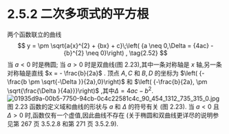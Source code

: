# 2.5.2 二次多项式的平方根
两个函数联立的曲线
$$
y =  \pm  \sqrt{a{x}^{2} + {bx} + c}\;\left( {a \neq  0,\Delta  = {4ac} - {b}^{2} \neq  0}\right) , \tag{2.52}
$$
当 $a < 0$ 时是椭圆; 当 $a > 0$ 时是双曲线(图 2.23),其中一条对称轴是 $x$ 轴,另一条对称轴是直线 $x =  - \frac{b}{2a}$ .
顶点 $A, C$ 和 $B, D$ 的坐标为 $\left( {-\frac{b \pm  \sqrt{-\Delta }}{2a},0}\right)$ 和 $\left( {-\frac{b}{2a}, \pm  \sqrt{\frac{\Delta }{4a}}}\right)$ ,其中$\Delta  = {4ac} - {b}^{2}.$
![01935d9a-00b5-7750-94cb-0c4c22581c4c_90_454_1312_735_315_0.jpg](/images/01935d9a-00b5-7750-94cb-0c4c22581c4c_90_454_1312_735_315_0.jpg)
图 2.23
函数的定义域和曲线的形状与 $a$ 和 $\Delta$ 的符号有关 (图 2.23). 当 $a < 0$ 且 $\Delta  > 0$ 时,函数仅有一个虚值,因此曲线不存在 (关于椭圆和双曲线更详尽的说明参见第 267 页 3.5.2.8 和第 271 页 3.5.2.9).